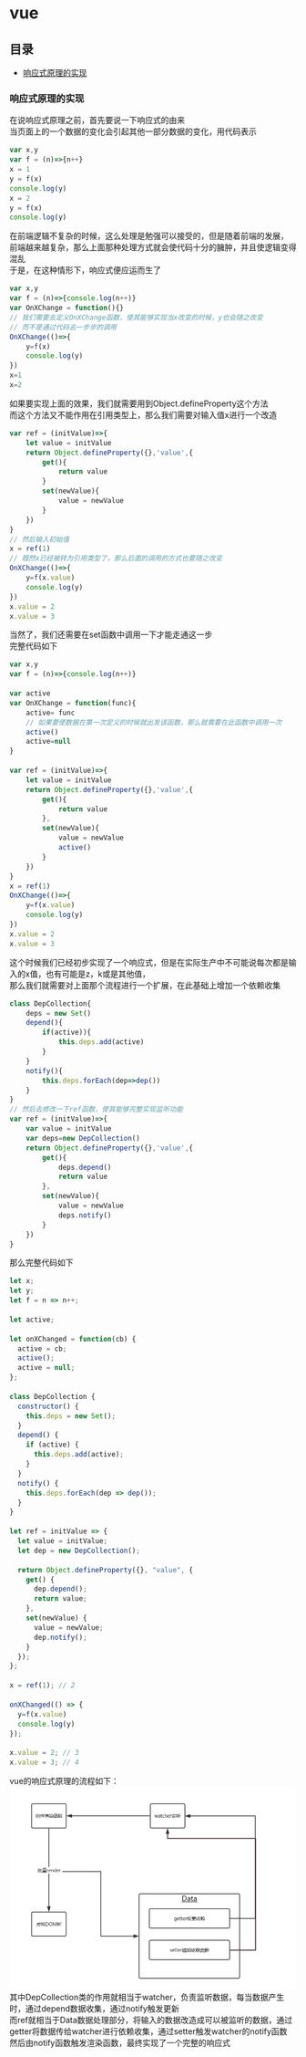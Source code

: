 # vue  

## 目录  
* [响应式原理的实现](#响应式原理的实现)  


### 响应式原理的实现  
在说响应式原理之前，首先要说一下响应式的由来  
当页面上的一个数据的变化会引起其他一部分数据的变化，用代码表示  
```js  
var x,y  
var f = (n)=>{n++}  
x = 1  
y = f(x)  
console.log(y)  
x = 2  
y = f(x)  
console.log(y)  
```  
在前端逻辑不复杂的时候，这么处理是勉强可以接受的，但是随着前端的发展，  
前端越来越复杂，那么上面那种处理方式就会使代码十分的臃肿，并且使逻辑变得混乱  
于是，在这种情形下，响应式便应运而生了  
```js  
var x,y  
var f = (n)=>{console.log(n++)}  
var OnXChange = function(){}  
// 我们需要去定义OnXChange函数，使其能够实现当x改变的时候，y也会随之改变  
// 而不是通过代码去一步步的调用  
OnXChange(()=>{  
    y=f(x)  
    console.log(y)  
})  
x=1  
x=2  
```  
如果要实现上面的效果，我们就需要用到Object.defineProperty这个方法  
而这个方法又不能作用在引用类型上，那么我们需要对输入值x进行一个改造  
```js  
var ref = (initValue)=>{  
    let value = initValue  
    return Object.defineProperty({},'value',{  
        get(){  
            return value  
        }  
        set(newValue){  
            value = newValue  
        }  
    })  
}  
// 然后输入初始值  
x = ref(1)  
// 既然x已经被转为引用类型了，那么后面的调用的方式也要随之改变  
OnXChange(()=>{  
    y=f(x.value)  
    console.log(y)  
})  
x.value = 2  
x.value = 3  
```  
当然了，我们还需要在set函数中调用一下才能走通这一步  
完整代码如下  
```js  
var x,y  
var f = (n)=>{console.log(n++)}  

var active  
var OnXChange = function(func){  
    active= func  
    // 如果要使数据在第一次定义的时候就出发该函数，那么就需要在此函数中调用一次  
    active()  
    active=null  
}  

var ref = (initValue)=>{  
    let value = initValue  
    return Object.defineProperty({},'value',{  
        get(){  
            return value  
        },  
        set(newValue){  
            value = newValue  
            active()  
        }  
    })  
}  
x = ref(1)  
OnXChange(()=>{  
    y=f(x.value)  
    console.log(y)  
})  
x.value = 2  
x.value = 3    
```  
这个时候我们已经初步实现了一个响应式，但是在实际生产中不可能说每次都是输入的x值，也有可能是z，k或是其他值，  
那么我们就需要对上面那个流程进行一个扩展，在此基础上增加一个依赖收集  
```js  
class DepCollection{  
    deps = new Set()  
    depend(){  
        if(active)){  
            this.deps.add(active)  
        }  
    }  
    notify(){  
        this.deps.forEach(dep=>dep())  
    }  
}  
// 然后去修改一下ref函数，使其能够完整实现监听功能  
var ref = (initValue)=>{  
    var value = initValue  
    var deps=new DepCollection()  
    return Object.defineProperty({},'value',{   
        get(){  
            deps.depend()  
            return value  
        },  
        set(newValue){  
            value = newValue  
            deps.notify()  
        }  
    })  
}  

```  
那么完整代码如下  
```js  
let x;  
let y;  
let f = n => n++;  

let active;  

let onXChanged = function(cb) {  
  active = cb;  
  active();  
  active = null;  
};  

class DepCollection {  
  constructor() {  
    this.deps = new Set();  
  }  
  depend() {  
    if (active) {  
      this.deps.add(active);  
    }  
  }  
  notify() {  
    this.deps.forEach(dep => dep());  
  }  
}  

let ref = initValue => {  
  let value = initValue;  
  let dep = new DepCollection();  

  return Object.defineProperty({}, "value", {  
    get() {  
      dep.depend();  
      return value;  
    },  
    set(newValue) {  
      value = newValue;  
      dep.notify();  
    }  
  });  
};  

x = ref(1); // 2  

onXChanged(() => {  
  y=f(x.value)  
  console.log(y)  
});  

x.value = 2; // 3  
x.value = 3; // 4  
```  
vue的响应式原理的流程如下：  
![Alt](../../book/2020-04-19-220756.png)  
其中DepCollection类的作用就相当于watcher，负责监听数据，每当数据产生时，通过depend数据收集，通过notify触发更新  
而ref就相当于Data数据处理部分，将输入的数据改造成可以被监听的数据，通过getter将数据传给watcher进行依赖收集，通过setter触发watcher的notify函数  
然后由notify函数触发渲染函数，最终实现了一个完整的响应式  
